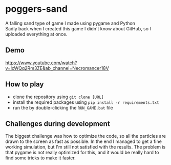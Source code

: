 # poggers-sand
A falling sand type of game I made using pygame and Python  
Sadly back when I created this game I didn't know about GitHub, so I uploaded everything at once.

## Demo

https://www.youtube.com/watch?v=lcWQq2Rm3ZE&ab_channel=Necromancer18V

## How to play  
- clone the repository using `git clone [URL]`
- install the required packages using `pip install -r requirements.txt`
- run the by double-clicking the `RUN_GAME.bat` file 

## Challenges during development
The biggest challenge was how to optimize the code, so all the particles
are drawn to the screen as fast as possible. In the end I managed to get a
fine working simulation, but I'm still not satisfied with the results.
The problem is that pygame is not really optimized for this, and it would
be really hard to find some tricks to make it faster.


